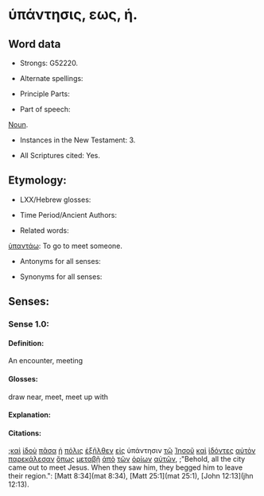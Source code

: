 # ὑπάντησις, εως, ἡ.

<!-- Status: S2=NeedsFinalCheck -->
<!-- Lexica used for edits: BDAG, FFM, LN, A-S -->

## Word data

* Strongs: G52220.

* Alternate spellings:

* Principle Parts: 

* Part of speech: 

[Noun](http://ugg.readthedocs.io/en/latest/noun.html).

* Instances in the New Testament: 3.

* All Scriptures cited: Yes.

## Etymology: 

* LXX/Hebrew glosses: 

* Time Period/Ancient Authors: 

* Related words: 

[ὑπαντάω](../G52210/01.md): To go to meet someone.

* Antonyms for all senses:

* Synonyms for all senses: 

## Senses: 

### Sense 1.0:

#### Definition: 

An encounter, meeting

#### Glosses:

draw near, meet, meet up with

#### Explanation:

#### Citations:

;[καὶ](../G25320/01.md) [ἰδοὺ](../G37080/01.md) [πᾶσα](../G39560/01.md) [ἡ](../G35880/01.md) [πόλις](../G41720/01.md) [ἐξῆλθεν](../G18310/01.md) [εἰς](../G15190/01.md) ὑπάντησιν [τῷ](../G35880/01.md) [Ἰησοῦ](../G24240/01.md) [καὶ](../G25320/01.md) [ἰδόντες](../G37080/01.md) [αὐτὸν](../G08460/01.md) [παρεκάλεσαν](../G38700/01.md) [ὅπως](../G37040/01.md) [μεταβῇ](../G33270/01.md) [ἀπὸ](../G05750/01.md) [τῶν](../G35880/01.md) [ὁρίων](../G37250/01.md) [αὐτῶν](../G08460/01.md), 
;"Behold, all the city came out to meet Jesus. When they saw him, they begged him to leave their region.":
[Matt 8:34](mat 8:34), [Matt 25:1](mat 25:1),  [John 12:13](jhn 12:13).                                                
